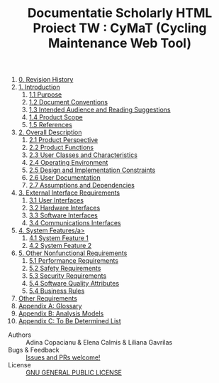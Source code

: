 <!DOCTYPE html>
<head>
  <meta http-equiv="Content-Type" content="text/html; charset=UTF-8">
  <meta name="viewport" content="width=device-width, initial-scale=1.0, user-scalable=yes">

</head>

<body prefix="schema: http://schema.org">
  <header>
    <h1>Documentatie Scholarly HTML Proiect TW : CyMaT (Cycling Maintenance Web Tool)</h1>
  </header>

  <div role="contentinfo">
    <ol role="directory">
      <li><a href="#revision-history"><span>0. </span>Revision History</a></li>
      <li><a href="#introduction"><span>1. </span>Introduction</a>
        <ol role="directory">
          <li><a href="#purpose"><span>1.1 </span>Purpose</a>
          </li>
          <li><a href="#document-conventions"><span>1.2 </span>Document Conventions</a></li>
          <li><a href="#audience"><span>1.3 </span>Intended Audience and Reading Suggestions</a></li>
          <li><a href="#scope"><span>1.4 </span>Product Scope</a></li>
          <li><a href="#introduction-references"><span>1.5 </span>References</a></li>
        </ol>
      </li>
      <li><a href="#overall-description"><span>2. </span>Overall Description</a>
        <ol role="directory">
          <li><a href="#perspective"><span>2.1 </span>Product Perspective</a></li>
          <li><a href="#functions"><span>2.2 </span>Product Functions</a></li>
          <li><a href="#characteristics"><span>2.3 </span>User Classes and Characteristics</a></li>
          <li><a href="#environment"><span>2.4 </span>Operating Environment</a></li>
          <li><a href="#constraints"><span>2.5 </span>Design and Implementation Constraints</a></li>
          <li><a href="#user-documentation"><span>2.6 </span>User Documentation</a></li>
          <li><a href="#assumptions-dependencies"><span>2.7 </span>Assumptions and Dependencies</a></li>
        </ol>
      </li>
      <li><a href="#external-interface-requirements"><span>3. </span>External Interface Requirements</a>
        <ol role="directory">
          <li><a href="#user-interfaces"><span>3.1 </span>User Interfaces</a></li>
          <li><a href="#hardware-interfaces"><span>3.2 </span>Hardware Interfaces</a></li>
          <li><a href="#software-interfaces"><span>3.3 </span>Software Interfaces</a></li>
          <li><a href="#communications-interfaces"><span>3.4 </span>Communications Interfaces</a></li>
        </ol>
      </li>
      <li><a href="#system-features"><span>4. </span>System Features/a>
          <ol role="directory">
            <li><a href="#system-features1"><span>4.1 </span>System Feature 1</a></li>
            <li><a href="#system-features2"><span>4.2 </span>System Feature 2</a></li>
          </ol>
      </li>
      <li><a href="#other-nonfunctional-requirements"><span>5. </span>Other Nonfunctional Requirements</a>
        <ol role="directory">
          <li><a href="#performance-requirements"><span>5.1 </span>Performance Requirements</a></li>
          <li><a href="#safety-requirements"><span>5.2 </span>Safety Requirements</a></li>
          <li><a href="#security-requirements"><span>5.3 </span>Security Requirements</a></li>
          <li><a href="#quality-attributes"><span>5.4 </span>Software Quality Attributes</a></li>
          <li><a href="#business-rules"><span>5.4 </span>Business Rules</a></li>
        </ol>
      </li>
      <li><a href="#other-requirements"><span></span>Other Requirements</a></li>
      <li><a href="#glossary"><span></span>Appendix A: Glossary</a></li>
      <li><a href="#analysis-models"><span></span>Appendix B: Analysis Models</a></li>
      <li><a href="#to-be-determined-list"><span></span>Appendix C: To Be Determined List</a></li>
    </ol>
    <dl>
      <dt>Authors</dt>
      <dd>
        Adina Copacianu
        &amp;
        Elena Calmis
        &amp;
        Liliana Gavrilas
      </dd>
      <dt>Bugs &amp; Feedback</dt>
      <dd>
        <a href="https://github.com/LucaElena/ProiectWeb">Issues and PRs welcome!</a>
      </dd>
      <dt>License</dt>
      <dd>
        <a href="https://github.com/LucaElena/ProiectWeb/blob/main/LICENSE">GNU GENERAL PUBLIC LICENSE</a>
      </dd>
    </dl>
  </div>
  </body>

</html>
